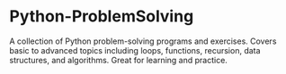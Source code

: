 # Python-ProblemSolving
A collection of Python problem-solving programs and exercises. Covers basic to advanced topics including loops, functions, recursion, data structures, and algorithms. Great for learning and practice.
